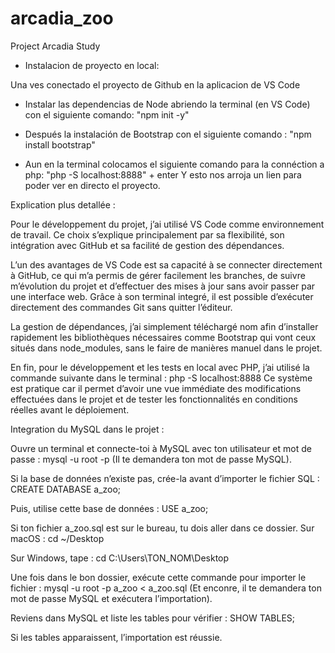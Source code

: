 # arcadia_zoo
Project Arcadia Study

* Instalacion de proyecto en local:

Una ves conectado el proyecto de Github en la aplicacion de VS Code

- Instalar las dependencias de Node abriendo la terminal (en VS Code) con el siguiente comando: 
"npm init -y"

- Después la instalación de Bootstrap con el siguiente comando : 
"npm install bootstrap"

- Aun en la terminal colocamos el siguiente comando para la connéction a php:
"php -S localhost:8888" + enter
Y esto nos arroja un lien para poder ver en directo el proyecto.


Explication plus detallée :

Pour le développement du projet, j’ai utilisé VS Code comme environnement de travail. 
Ce choix s’explique principalement par sa flexibilité, son intégration avec GitHub et sa facilité de gestion des dépendances.

L’un des avantages de VS Code est sa capacité à se connecter directement à GitHub, ce qui m’a permis de gérer facilement les branches, 
de suivre m’évolution du projet et d’effectuer des mises à jour sans avoir passer par une interface web. 
Grâce à son terminal integré, il est possible d’exécuter directement des commandes Git sans quitter l’éditeur.

La gestion de dépendances, j’ai simplement téléchargé nom afin d’installer rapidement 
les bibliothèques nécessaires comme Bootstrap qui vont ceux situés dans node_modules, sans le faire de manières manuel dans le projet.

En fin, pour le développement et les tests en local avec PHP, j’ai utilisé la commande suivante dans le terminal :
php -S localhost:8888
Ce système est pratique car il permet d’avoir une vue immédiate des modifications effectuées dans le projet et de 
tester les fonctionnalités en conditions réelles avant le déploiement.


Integration du MySQL dans le projet :

Ouvre un terminal et connecte-toi à MySQL avec ton utilisateur et mot de passe :
mysql -u root -p
(Il te demandera ton mot de passe MySQL).

Si la base de données n’existe pas, crée-la avant d’importer le fichier SQL :
CREATE DATABASE a_zoo;

Puis, utilise cette base de données :
USE a_zoo;

Si ton fichier a_zoo.sql est sur le bureau, tu dois aller dans ce dossier.
Sur macOS :
cd ~/Desktop

Sur Windows, tape :
cd C:\Users\TON_NOM\Desktop

Une fois dans le bon dossier, exécute cette commande pour importer le fichier :
mysql -u root -p a_zoo < a_zoo.sql
(Et enconre, il te demandera ton mot de passe MySQL et exécutera l’importation).

Reviens dans MySQL et liste les tables pour vérifier :
SHOW TABLES;

Si les tables apparaissent, l’importation est réussie.